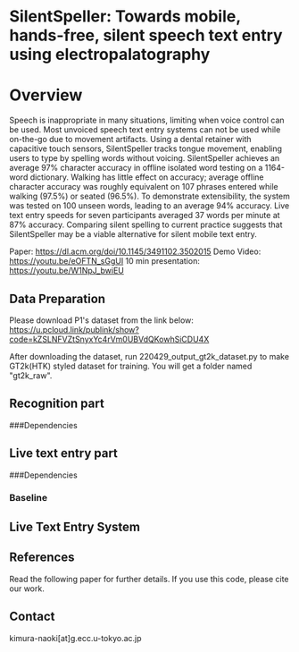 # SilentSpeller: Towards mobile, hands-free, silent speech text entry using electropalatography

# Overview
Speech is inappropriate in many situations, limiting when voice control can be used. Most unvoiced speech text entry systems can not be used while on-the-go due to movement artifacts. Using a dental retainer with capacitive touch sensors, SilentSpeller tracks tongue movement, enabling users to type by spelling words without voicing. SilentSpeller achieves an average 97% character accuracy in offline isolated word testing on a 1164-word dictionary. Walking has little effect on accuracy; average offline character accuracy was roughly equivalent on 107 phrases entered while walking (97.5%) or seated (96.5%). To demonstrate extensibility, the system was tested on 100 unseen words, leading to an average 94% accuracy. Live text entry speeds for seven participants averaged 37 words per minute at 87% accuracy. Comparing silent spelling to current practice suggests that SilentSpeller may be a viable alternative for silent mobile text entry.

Paper: https://dl.acm.org/doi/10.1145/3491102.3502015
Demo Video: https://youtu.be/eOFTN_sGgUI
10 min presentation: https://youtu.be/W1NpJ_bwiEU

## Data Preparation
Please download P1's dataset from the link below:
https://u.pcloud.link/publink/show?code=kZSLNFVZtSnyxYc4rVm0UBVdQKowhSiCDU4X

After downloading the dataset, run 220429_output_gt2k_dataset.py to make GT2k(HTK) styled dataset for training. You will get a folder named "gt2k_raw".

## Recognition part
###Dependencies

## Live text entry part
###Dependencies

### Baseline    

## Live Text Entry System

## References
Read the following paper for further details. If you use this code, please cite our work.


## Contact
kimura-naoki[at]g.ecc.u-tokyo.ac.jp
